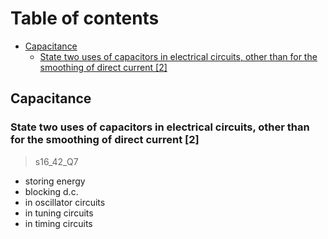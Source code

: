 # Table of contents

- [Capacitance](#capacitance)
  - [State two uses of capacitors in electrical circuits, other than for the smoothing of direct current \[2\]](#state-two-uses-of-capacitors-in-electrical-circuits-other-than-for-the-smoothing-of-direct-current-2)

Capacitance
-----------

### State two uses of capacitors in electrical circuits, other than for the smoothing of direct current \[2\]
> s16_42_Q7

- storing energy
- blocking d.c.
- in oscillator circuits
- in tuning circuits
- in timing circuits


